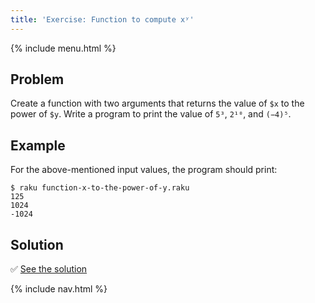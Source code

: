 ```yaml
---
title: 'Exercise: Function to compute xʸ'
---
```


{% include menu.html %}

## Problem

Create a function with two arguments that returns the value of `$x` to the power of `$y`. Write a program to print the value of `5³`, `2¹⁰`, and `(−4)⁵`.

## Example

For the above-mentioned input values, the program should print:

```
$ raku function-x-to-the-power-of-y.raku
125
1024
-1024
```

## Solution

✅ [See the solution](solution)

{% include nav.html %}
